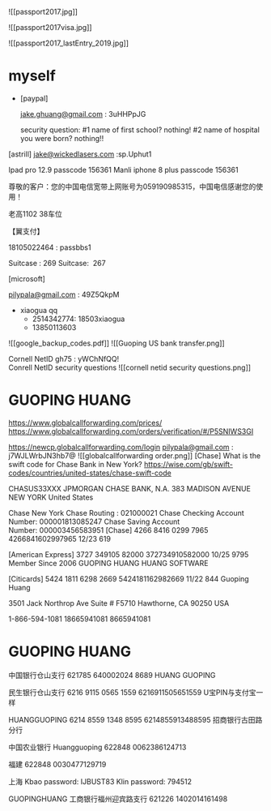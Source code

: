 ![[passport2017.jpg]]

![[passport2017visa.jpg]]

![[passport2017_lastEntry_2019.jpg]]


# myself
-   [paypal]
    
    [jake.ghuang@gmail.com](mailto:jake.ghuang@gmail.com) : 3uHHPpJG

    security question:
    #1 name of first school?
    nothing!
    #2 name of hospital you were born?
    nothing!!
	
[astrill]
[jake@wickedlasers.com](mailto:jake@wickedlasers.com) :sp.Uphut1

Ipad pro 12.9 passcode 156361
Manli iphone 8 plus passcode 156361

尊敬的客户：您的中国电信宽带上网账号为059190985315，中国电信感谢您的使用！

老高1102 38车位

【翼支付】

18105022464 : passbbs1

Suitcase : 269
Suitcase:  267

[microsoft]

[pilypala@gmail.com](mailto:pilypala@gmail.com) : 49Z5QkpM

- xiaogua qq
	- 2514342774: 18503xiaogua
	- 13850113603

![[google_backup_codes.pdf]]
![[Guoping US bank transfer.png]]

Cornell NetID
gh75 : yWChNfQQ!  
Conrell NetID security questions
![[cornell netid security questions.png]]


# GUOPING HUANG
https://www.globalcallforwarding.com/prices/
https://www.globalcallforwarding.com/orders/verification/#/P5SNIWS3GI


https://newcp.globalcallforwarding.com/login
pilypala@gmail.com : j7WJLWrbJN3hb7@
![[globalcallforwarding order.png]]
[Chase]
What is the swift code for Chase Bank in New York?
https://wise.com/gb/swift-codes/countries/united-states/chase-swift-code

CHASUS33XXX
JPMORGAN CHASE BANK, N.A.
383 MADISON AVENUE
NEW YORK
United States

Chase New York
Chase Routing : 021000021
Chase Checking Account Number: 000001813085247
Chase Saving Account Number: 000003456583951
[Chase]
4266 8416 0299 7965
4266841602997965
12/23 619

[American Express]
3727 349105 82000
372734910582000
10/25 9795
Member Since 2006
GUOPING HUANG
HUANG SOFTWARE

[Citicards]
5424 1811 6298 2669
5424181162982669
11/22 844
Guoping Huang

3501 Jack Northrop Ave
Suite # F5710
Hawthorne, CA 90250
USA

1-866-594-1081
18665941081
8665941081

# GUOPING HUANG

中国银行仓山支行
621785 640002024 8689
HUANG GUOPING

民生银行仓山支行
6216 9115 0565 1559
6216911505651559
U宝PIN与支付宝一样

HUANGGUOPING
6214 8559 1348 8595
6214855913488595
招商银行古田路分行

中国农业银行
Huangguoping
622848 0062386124713

福建
622848 0030477129719

上海
Kbao password: IJBUST83
Klin password: 794512

GUOPINGHUANG
工商银行福州迎宾路支行
621226 1402014161498